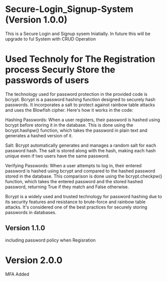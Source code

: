 # Secure-Login_Signup-System (Version 1.0.0)
 This is a Secure Login and Signup sysem Iniatially. In future this will be upgrade to ful System with CRUD Operation


# Used Technoly for The Registration process Securly Store the passwords of users

The technology used for password protection in the provided code is bcrypt. Bcrypt is a password hashing function designed to securely hash passwords. It incorporates a salt to protect against rainbow table attacks and uses the Blowfish cipher. Here's how it works in the code:

Hashing Passwords: When a user registers, their password is hashed using bcrypt before storing it in the database. This is done using the bcrypt.hashpw() function, which takes the password in plain text and generates a hashed version of it.

Salt: Bcrypt automatically generates and manages a random salt for each password hash. The salt is stored along with the hash, making each hash unique even if two users have the same password.

Verifying Passwords: When a user attempts to log in, their entered password is hashed using bcrypt and compared to the hashed password stored in the database. This comparison is done using the bcrypt.checkpw() function, which takes the entered password and the stored hashed password, returning True if they match and False otherwise.

Bcrypt is a widely used and trusted technology for password hashing due to its security features and resistance to brute-force and rainbow table attacks. It's considered one of the best practices for securely storing passwords in databases.


## Version 1.1.0

including password policy when Regisration

# Version 2.0.0

MFA Added